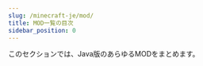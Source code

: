 ```yaml
---
slug: /minecraft-je/mod/
title: MOD一覧の目次
sidebar_position: 0
---
```


このセクションでは、Java版のあらゆるMODをまとめます。
